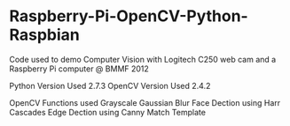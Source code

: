 Raspberry-Pi-OpenCV-Python-Raspbian
===================================

Code used to demo Computer Vision with Logitech C250 web cam
and a Raspberry Pi computer @ BMMF 2012

Python Version Used 2.7.3
OpenCV Version Used 2.4.2

OpenCV Functions used
Grayscale
Gaussian Blur
Face Dection using Harr Cascades
Edge Dection using Canny 
Match Template